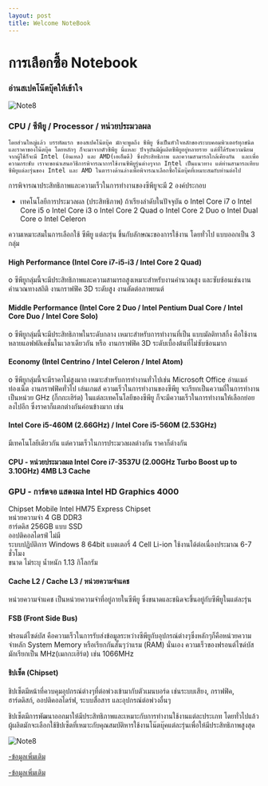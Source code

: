 ```yaml
---
layout: post
title: Welcome NoteBook
---
```

# การเลือกซื้อ Notebook
### อ่านสเปคโน๊ตบุ๊คให้เข้าใจ 
![Note8](http://www.notebookfocus.com/images/spec_notebook/01/a1_1373968568samsung-ativ-book-9-160756-1.jpg)


### CPU / ซีพียู / Processor / หน่วยประมวลผล 
	
	โดยส่วนใหญ่แล้ว บรรทัดแรก ของสเปคโน๊ตบุ๊ค มักจะพูดถึง ซีพียู ซึ่งเป็นหัวใจหลักของระบบคอมพิวเตอร์ทุกชนิด และราคาของโน๊ตบุ๊ค โดยหลักๆ ก็จะมาจากตัวซีพียู นี่แหละ ปัจจุบันมีผู้ผลิตซีพียูอยู่หลายราย แต่ที่ได้รับความนิยมจากผู้ใช้ก็จะมี Intel (อินเทล) และ AMD(เอเอ็มดี) ซึ่งประสิทธิภาพ และความสามารถใกล้เคียงกัน  และเพื่อความกระชับ เราจะขอนำเสนอวิธีการพิจารณาการใช้งานซีพียูรุ่นต่างๆจาก Intel เป็นแนวทาง แต่ท่านสามารถเทียบซีพียูแต่ละรุ่นของ Intel และ AMD ในตารางด้านล่างเพื่อพิจารณาเลือกซื้อโน๊ตบุ๊คที่เหมาะสมกับท่านต่อไป 
การพิจารณาประสิทธิภาพและความเร็วในการทำงานของซีพียูจะมี 2 องค์ประกอบ
- เทคโนโลยีการประมวลผล (ประสิทธิภาพ) ถ้าเรียงลำดับในปัจจุบัน
    o Intel Core i7
    o Intel Core i5
    o Intel Core i3
    o Intel Core 2 Quad
    o Intel Core 2 Duo
    o Intel Dual Core
    o Intel Celeron

ความเหมาะสมในการเลือกใช้ ซีพียู แต่ละรุ่น ขึ้นกับลักษณะของการใช้งาน
โดยทั่วไป แบบออกเป็น 3 กลุ่ม

#### High Performance (Intel Core i7-i5-i3 / Intel Core 2 Quad)
  o ซีพียูกลุ่มนี้จะมีประสิทธิภาพและความสามารถสูงเหมาะสำหรับงานคำนวณสูง
     และซับซ้อนเช่นงานคำนวณทางสถิติ งานกราฟฟิค 3D ระดับสูง 
     งานตัดต่อภาพยนต์
     
#### Middle Performance (Intel Core 2 Duo / Intel Pentium Dual Core / Intel Core Duo / Intel Core Solo)
  o ซีพียูกลุ่มนี้จะมีประสิทธิภาพในระดับกลาง เหมาะสำหรับการทำงานที่เป็น
     แบบมัลติทาสกิ้ง คือใช้งานหลายแอฟฟลิเคชั่นในเวลาเดียวกัน หรือ 
     งานกราฟฟิค 3D ระดับเบื้องต้นที่ไม่ซับซ้อนมาก 
    
#### Economy (Intel Centrino / Intel Celeron / Intel Atom)
  o ซีพียูกลุ่มนี้จะมีราคาไม่สูงมาก เหมาะสำหรับการทำงานทั่วไปเช่น Microsoft
     Office อ่านเมล์ ท่องเน็ต งานกราฟฟิคทั่วไป เล่นเกมส์
  ความเร็วในการทำงานของซีพียู จะเรียกเป็นความถี่ในการทำงานเป็นหน่วย 
  GHz (กิ๊กกะเฮิร์ต)
  ในแต่ละเทคโนโลยีของซีพียู ก็จะมีความเร็วในการทำงานให้เลือกย่อยลงไปอีก ซึ่งราคาก็แตกต่างกันค่อนข้างมาก เช่น 

#### Intel Core i5-460M (2.66GHz) / Intel Core i5-560M (2.53GHz)
มีเทคโนโลยีเดียวกัน แต่ความเร็วในการประมวลผลต่างกัน ราคาก็ต่างกัน
#### CPU - หน่วยประมวลผล	Intel Core i7-3537U (2.00GHz Turbo Boost up to 3.10GHz) 4MB L3 Cache	
### GPU - การ์ดจอ แสดงผล	Intel HD Graphics 4000
	
 Chipset	Mobile Intel HM75 Express Chipset	
 หน่วยความจำ	4 GB DDR3	
 ฮาร์ดดิส	256GB แบบ SSD	
 ออปติคอลไดรฟ์	ไม่มี	
 ระบบปฏิบัติการ	Windows 8 64bit	
 แบตเตอรี่	4 Cell Li-ion ใช้งานได้ต่อเนื่องประมาณ 6-7 ชั่วโมง	
 ขนาด	ไม่ระบุ	
 น้ำหนัก	1.13 กิโลกรัม
#### Cache L2 / Cache L3 / หน่วยความจำแคช
หน่วยความจำแคช เป็นหน่วยความจำที่อยู่ภายในซีพียู ซึ่งขนาดและชนิดจะขึ้นอยู่กับซีพียูในแต่ละรุ่น  

#### FSB (Front Side Bus)
ฟรอนต์ไซด์บัส คือความเร็วในการรับส่งข้อมูลระหว่างซีพียูกับอุปกรณ์ต่างๆซึ่งหลักๆก็คือหน่วยความจำหลัก System Memory หรือเรียกกันสั้นๆว่าแรม (RAM) นั่นเอง ความเร็วของฟรอนต์ไซด์บัสมักเรียกเป็น MHz(เมกกะเฮิร์ต) เช่น 1066MHz  


#### ชิปเซ็ต (Chipset)
ชิปเซ็ตมีหน้าที่ควบคุมอุปกรณ์ต่างๆที่ต่อพ่วงเข้ามากับตัวเมนบอร์ด เช่นระบบเสียง, กราฟฟิค, ฮาร์ดดิสก์, ออปติคอลไดร์ฟ, ระบบสื่อสาร และอุปกรณ์ต่อพ่วงอื่นๆ

ชิปเซ็ตมีการพัฒนาออกมาให้มีประสิทธิภาพและเหมาะกับการทำงานใช้งานแต่ละประเภท โดยทั่วไปแล้วผู้ผลิตมักจะเลือกใช้ชิปเซ็ตที่เหมาะกับคุณสมบัติหารใช้งานโน๊ตบุ๊คแต่ละรุ่นเพื่อให้มีประสิทธิภาพสูงสุด 
 
 ![Note8](http://www.notebook-thailand.com/img/CMS_img/intel-vs-amd.jpg)

[-ข้อมูลเพิ่มเติม](http://www.notebook-thailand.com/cms.php?id_cms=7)


[-ข้อมูลเพิ่มเติม](https://www.google.co.th/search?q=notebook+sansung+i3+%E0%B8%A3%E0%B8%B2%E0%B8%A2%E0%B8%A3%E0%B8%B0%E0%B9%80%E0%B8%AD%E0%B8%B5%E0%B8%A2%E0%B8%94&oq=notebook+sansung+i3+%E0%B8%A3%E0%B8%B2%E0%B8%A2%E0%B8%A3%E0%B8%B0%E0%B9%80%E0%B8%AD%E0%B8%B5%E0%B8%A2%E0%B8%94&aqs=chrome..69i57.25143j0j7&sourceid=chrome&ie=UTF-8)
